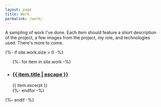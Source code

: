 ```yaml
---
layout: page
title: Work
permalink: /work/
---
```

<p class="subtitle">A sampling of work I've done. Each item should feature a short description of the project, a few images from the project, my role, and technologies used. There's more to come.</p>

<div>
{%- if site.work.size > 0 -%}
    <ul class="post-list">
      {%- for item in site.work -%}
      <li>
        <h3>
          <a class="post-link" href="{{ item.url | relative_url }}">
            {{ item.title | escape }}
          </a>
        </h3>
          {{ item.excerpt }}
      </li>
      {%- endfor -%}
    </ul>


{%- endif -%}
</div>